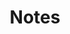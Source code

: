 ---
layout: page
title: Notes
permalink: /notes/notes.html
nav: true
nav_order: 7
sitemap: false
---